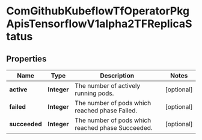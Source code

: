 
# ComGithubKubeflowTfOperatorPkgApisTensorflowV1alpha2TFReplicaStatus

## Properties
Name | Type | Description | Notes
------------ | ------------- | ------------- | -------------
**active** | **Integer** | The number of actively running pods. |  [optional]
**failed** | **Integer** | The number of pods which reached phase Failed. |  [optional]
**succeeded** | **Integer** | The number of pods which reached phase Succeeded. |  [optional]



